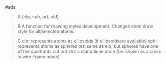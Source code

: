 #ads

>A {elp, sph, ort, std}

>B A function for drawing styles development. Changes atom draw style for all/selected atoms.

>C elp: represents atoms as ellipsoids (if ellipsoidsare available)
sph: represents atoms as spheres
ort: same as elp, but spheres have one of the quadrants cut out
std: a standalone atom (i.e. shown as a cross in wire-frame mode)

